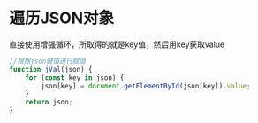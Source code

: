 # 遍历JSON对象

直接使用增强循环，所取得的就是key值，然后用key获取value

```js
//根据json键值进行赋值
function jVal(json) {
    for (const key in json) {
        json[key] = document.getElementById(json[key]).value;
    }
    return json;
}
```